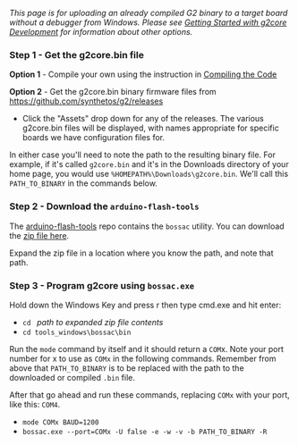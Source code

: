 _This page is for uploading an already compiled G2 binary to a target board without a debugger from Windows. Please see [Getting Started with g2core Development](Getting-Started-with-g2core-Development) for information about other options._

### Step 1 - Get the g2core.bin file

**Option 1** - Compile your own using the instruction in [Compiling the Code](Getting-Started-with-g2core-Development#compiling-the-code)

**Option 2** - Get the g2core.bin binary firmware files from https://github.com/synthetos/g2/releases
 * Click the "Assets" drop down for any of the releases.  The various g2core.bin files will be displayed, with names appropriate for specific boards we have configuration files for.

In either case you'll need to note the path to the resulting binary file. For example, if it's called `g2core.bin` and it's in the Downloads directory of your home page, you would use `%HOMEPATH%\Downloads\g2core.bin`. We'll call this `PATH_TO_BINARY` in the commands below.

### Step 2 - Download the `arduino-flash-tools`

The [arduino-flash-tools](https://github.com/facchinm/arduino-flash-tools/tree/master) repo contains the `bossac` utility. You can download the [zip file here](https://github.com/facchinm/arduino-flash-tools/archive/master.zip).

Expand the zip file in a location where you know the path, and note that path.

### Step 3 - Program g2core using `bossac.exe`

Hold down the Windows Key and press r then type cmd.exe and hit enter:

* `cd ` *path to expanded zip file contents* <br>
* `cd tools_windows\bossac\bin` <br>

Run the `mode` command by itself and it should return a `COM`x.  Note your port number for x to use as `COMx` in the following commands. Remember from above that `PATH_TO_BINARY` is to be replaced with the path to the downloaded or compiled `.bin` file.

After that go ahead and run these commands, replacing `COMx` with your port, like this: `COM4`.
* `mode COMx BAUD=1200`
* `bossac.exe --port=COMx -U false -e -w -v -b PATH_TO_BINARY -R`
